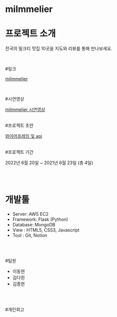 # milmmelier


# 프로젝트 소개

전국의 밀크티 맛집 10곳을 지도와 리뷰를 통해 만나보세요.

<br/>


#링크

[milmmelier](http://54.180.105.208/login)

<br/>

#시연영상

[milmmelier 시연영상](https://www.youtube.com/watch?v=5FVSqzKxk8o)
<br/>
<br/>

#프로젝트 초안

[와이어프레임 및 api](https://www.notion.so/Chapter-1-7b453548af8341dc815f17033f44df72)
<br/>
<br/>

#프로젝트 기간

2022년 6월 20일 ~ 2021년 6월 23일 (총 4일)

<br/>
<br/>

# 개발툴

-   Server: AWS EC2 
-   Framework: Flask (Python)
-   Database: MongoDB
-   View : HTML5, CSS3, Javascript
-   Tool : Git, Notion

<br/>
<br/>

#팀원

-   이동현
-   김다흰
-   김종현

<br/>
<br/>

#개인회고
